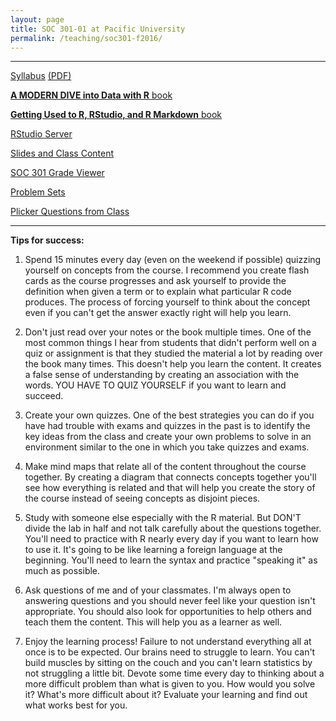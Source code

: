 ```yaml
---
layout: page
title: SOC 301-01 at Pacific University
permalink: /teaching/soc301-f2016/
---
```


***

<a href = "{{ site.baseurl }}/teaching/soc301-f2016/syllabus.html" target = "_blank">Syllabus</a> <a href = "{{ site.baseurl }}/teaching/soc301-f2016/syllabus.pdf" target = "_blank"> (PDF)</a>

<a href = "https://ismayc.github.io/moderndiver-book/" target = "_blank">**A MODERN DIVE into Data with R** book</a>

<a href = "https://ismayc.github.io/rbasics-book/" target = "_blank">**Getting Used to R, RStudio, and R Markdown** book</a>

<a href = "http://beta.rstudio.org" target = "_blank">RStudio Server</a>

<a href = "{{ site.baseurl }}/teaching/soc301-f2016/slides/">Slides and Class Content</a>

<a href = "https://ismay.shinyapps.io/soc301_grades/">SOC 301 Grade Viewer</a>

<a href = "{{ site.baseurl }}/teaching/soc301-f2016/ps/">Problem Sets</a>

<a href = "{{ site.baseurl }}/teaching/soc301-f2016/plickers/">Plicker Questions from Class</a>


***

**Tips for success:**

1. Spend 15 minutes every day (even on the weekend if possible) quizzing yourself on concepts from the course.  I recommend you create flash cards as the course progresses and ask yourself to provide the definition when given a term or to explain what particular R code produces.  The process of forcing yourself to think about the concept even if you can't get the answer exactly right will help you learn.

2. Don't just read over your notes or the book multiple times.  One of the most common things I hear from students that didn't perform well on a quiz or assignment is that they studied the material a lot by reading over the book many times.  This doesn't help you learn the content.  It creates a false sense of understanding by creating an association with the words.  YOU HAVE TO QUIZ YOURSELF if you want to learn and succeed.

3. Create your own quizzes.  One of the best strategies you can do if you have had trouble with exams and quizzes in the past is to identify the key ideas from the class and create your own problems to solve in an environment similar to the one in which you take quizzes and exams.

4. Make mind maps that relate all of the content throughout the course together.  By creating a diagram that connects concepts together you'll see how everything is related and that will help you create the story of the course instead of seeing concepts as disjoint pieces.

5. Study with someone else especially with the R material.  But DON'T divide the lab in half and not talk carefully about the questions together.  You'll need to practice with R nearly every day if you want to learn how to use it.  It's going to be like learning a foreign language at the beginning.  You'll need to learn the syntax and practice "speaking it" as much as possible.

6. Ask questions of me and of your classmates.  I'm always open to answering questions and you should never feel like your question isn't appropriate.  You should also look for opportunities to help others and teach them the content.  This will help you as a learner as well.

7. Enjoy the learning process!  Failure to not understand everything all at once is to be expected.  Our brains need to struggle to learn.  You can't build muscles by sitting on the couch and you can't learn statistics by not struggling a little bit.  Devote some time every day to thinking about a more difficult problem than what is given to you.  How would you solve it? What's more difficult about it?  Evaluate your learning and find out what works best for you.